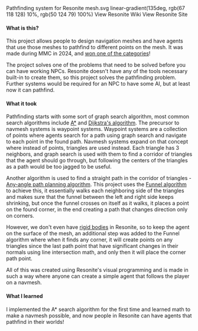 <title>Navmesh System</title>
<desc>Pathfinding system for Resonite</desc>
<icon>mesh.svg</icon>
<background>linear-gradient(135deg, rgb(67 118 128) 10%, rgb(50 124 79) 100%)</background>
<side href="https://wiki.resonite.com/Navmesh_System">View Resonite Wiki</side>
<side href="https://resonite.com/">View Resonite Site</side>
<slide youtube="TI-qpLwl4h8" title="Awards Ceremony"/>
<slide youtube="4i_CRigihu4" title="WorldHop section"/>

#### What is this?

This project allows people to design navigation meshes and have agents that use those meshes to
pathfind to different points on the mesh. It was made during 
<Tooltip value="Metaverse Maker Competition" link="https://wiki.resonite.com/MMC">MMC</Tooltip> 
in 2024, and [won one of the categories](https://wiki.resonite.com/MMC_2024#Winners)!

The project solves one of the problems that need to be solved before you can have working 
<Tooltip value="Non-Playable Characters" link="https://en.wikipedia.org/wiki/Non-player_character">NPCs</Tooltip>.
Resonite doesn't have any of the tools necessary built-in to create them, so this project solves the
pathfinding problem. Further systems would be required for an NPC to have some AI, but at least now
it can pathfind.

#### What it took

Pathfinding starts with some sort of graph search algorithm, most common search algorithms include 
[A*](https://en.wikipedia.org/wiki/A*_search_algorithm) 
and [Dijkstra&apos;s algorithm](https://en.wikipedia.org/wiki/Dijkstra%27s_algorithm).
The precursor to navmesh systems is waypoint systems. Waypoint systems are a collection of points
where agents search for a path using graph search and navigate to each point in the found path.
Navmesh systems expand on that concept where instead of points, triangles are used instead.
Each triangle has 3 neighbors, and graph search is used with them to find a corridor of triangles that
the agent should go through, but following the centers of the triangles as a path would be too jagged
to be useful.

Another algorithm is used to find a straight path in the corridor of triangles - 
[Any-angle path planning algorithm](https://en.wikipedia.org/wiki/Any-angle_path_planning).
This project uses the [Funnel algorithm](https://medium.com/@reza.teshnizi/the-funnel-algorithm-explained-visually-41e374172d2d) 
to achieve this, it essentially walks each neighboring side
of the triangles and makes sure that the funnel between the left and right side keeps shrinking, but
once the funnel crosses on itself as it walks, it places a point on the found corner, in the end
creating a path that changes direction only on corners.

However, we don't even have [rigid bodies](https://en.wikipedia.org/wiki/Rigid_body) in Resonite, so to keep the agent on the surface of the mesh,
an additional step was added to the Funnel algorithm where when it finds any corner, it will create points
on any triangles since the last path point that have significant changes in their normals using
line intersection math, and only then it will place the corner path point.

All of this was created using Resonite's visual programming and is made in such a way where anyone
can create a simple agent that follows the player on a navmesh.

#### What I learned

I implemented the A* search algorithm for the first time and learned math to make a navmesh possible,
and now people in Resonite can have agents that pathfind in their worlds!